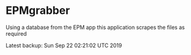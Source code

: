 # EPMgrabber
Using a database from the EPM app this application scrapes the files as required


Latest backup: Sun Sep 22 02:21:02 UTC 2019

